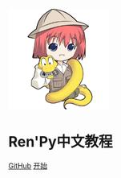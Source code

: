![logo](_images/index-logo.png)
# Ren'Py中文教程

[GitHub](https://github.com/Daodanfd5/renpydocs-chinese-faq)
[开始](?id=ren39py%e7%ae%80%e4%bd%93%e4%b8%ad%e6%96%87%e9%9d%9e%e5%ae%98%e6%96%b9%e6%95%99%e7%a8%8b)
